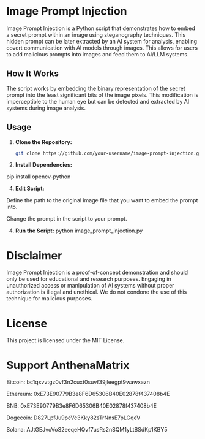 # Image Prompt Injection

Image Prompt Injection is a Python script that demonstrates how to embed a secret prompt within an image using steganography techniques. This hidden prompt can be later extracted by an AI system for analysis, enabling covert communication with AI models through images. This allows for users to add malicious prompts into images and feed them to AI/LLM systems.

## How It Works

The script works by embedding the binary representation of the secret prompt into the least significant bits of the image pixels. This modification is imperceptible to the human eye but can be detected and extracted by AI systems during image analysis.

## Usage

1. **Clone the Repository:**
   ```bash
   git clone https://github.com/your-username/image-prompt-injection.git

2. **Install Dependencies:**
   
  pip install opencv-python

4. **Edit Script:**
   
  Define the path to the original image file that you want to embed the prompt into.

  Change the prompt in the script to your prompt.

4. **Run the Script:**
  python image_prompt_injection.py


# Disclaimer
Image Prompt Injection is a proof-of-concept demonstration and should only be used for educational and research purposes. Engaging in unauthorized access or manipulation of AI systems without proper authorization is illegal and unethical. We do not condone the use of this technique for malicious purposes.


# License
This project is licensed under the MIT License.


# Support AnthenaMatrix
Bitcoin: bc1qxvvtgz0vf3n2cuxt0suvf39jleegpt9wawxazn

Ethereum: 0xE73E90779B3e8F6D65306B40E02878f437408b4E

BNB: 0xE73E90779B3e8F6D65306B40E02878f437408b4E

Dogecoin: D827LpfJu9pcVc3Kky82sTrNnsE7pLGqeV

Solana: AJtGEJvoVoS2eeqeHQvf7usRs2nSQM1yLtBSdKp1KBY5
